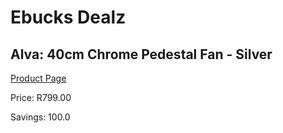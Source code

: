 
# Ebucks Dealz
## Alva: 40cm Chrome Pedestal Fan - Silver
[Product Page](https://www.ebucks.com/web/shop/productSelected.do?prodId=673622932&catId=1158501102)

Price: R799.00

Savings: 100.0


	